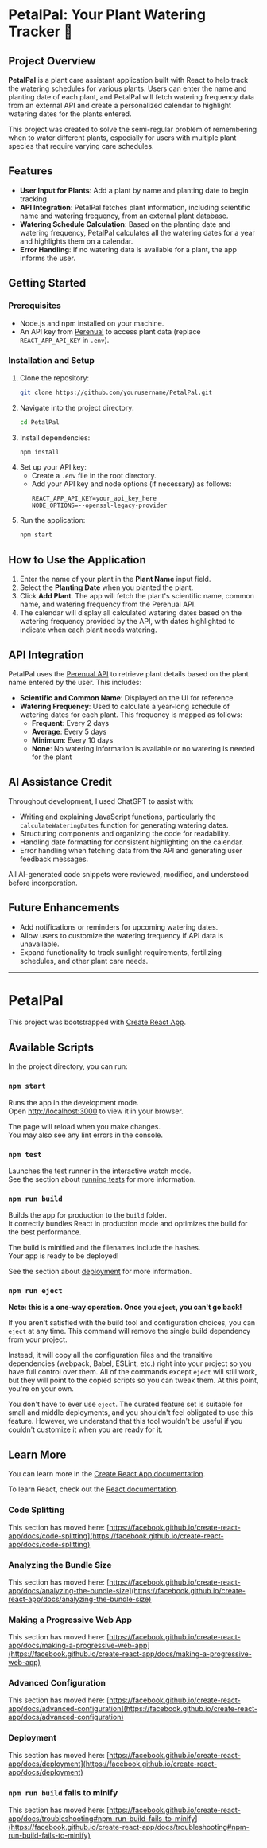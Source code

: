 # PetalPal: Your Plant Watering Tracker 🌱

## Project Overview
**PetalPal** is a plant care assistant application built with React to help track the watering schedules for various plants. Users can enter the name and planting date of each plant, and PetalPal will fetch watering frequency data from an external API and create a personalized calendar to highlight watering dates for the plants entered.

This project was created to solve the semi-regular problem of remembering when to water different plants, especially for users with multiple plant species that require varying care schedules.

## Features
- **User Input for Plants**: Add a plant by name and planting date to begin tracking.
- **API Integration**: PetalPal fetches plant information, including scientific name and watering frequency, from an external plant database.
- **Watering Schedule Calculation**: Based on the planting date and watering frequency, PetalPal calculates all the watering dates for a year and highlights them on a calendar.
- **Error Handling**: If no watering data is available for a plant, the app informs the user.

## Getting Started

### Prerequisites
- Node.js and npm installed on your machine.
- An API key from [Perenual](https://perenual.com/) to access plant data (replace `REACT_APP_API_KEY` in `.env`).

### Installation and Setup
1. Clone the repository:
   ```bash
   git clone https://github.com/yourusername/PetalPal.git
   ```
2. Navigate into the project directory:
   ```bash
   cd PetalPal
   ```
3. Install dependencies:
   ```bash
   npm install
   ```
4. Set up your API key:
   - Create a `.env` file in the root directory.
   - Add your API key and node options (if necessary) as follows:
     ```plaintext
     REACT_APP_API_KEY=your_api_key_here
     NODE_OPTIONS=--openssl-legacy-provider
     ```
5. Run the application:
   ```bash
   npm start
   ```

## How to Use the Application
1. Enter the name of your plant in the **Plant Name** input field.
2. Select the **Planting Date** when you planted the plant.
3. Click **Add Plant**. The app will fetch the plant's scientific name, common name, and watering frequency from the Perenual API.
4. The calendar will display all calculated watering dates based on the watering frequency provided by the API, with dates highlighted to indicate when each plant needs watering.

## API Integration
PetalPal uses the [Perenual API](https://perenual.com/docs/api) to retrieve plant details based on the plant name entered by the user. This includes:
- **Scientific and Common Name**: Displayed on the UI for reference.
- **Watering Frequency**: Used to calculate a year-long schedule of watering dates for each plant. This frequency is mapped as follows:
  - **Frequent**: Every 2 days
  - **Average**: Every 5 days
  - **Minimum**: Every 10 days
  - **None**: No watering information is available or no watering is needed for the plant

## AI Assistance Credit
Throughout development, I used ChatGPT to assist with:
- Writing and explaining JavaScript functions, particularly the `calculateWateringDates` function for generating watering dates.
- Structuring components and organizing the code for readability.
- Handling date formatting for consistent highlighting on the calendar.
- Error handling when fetching data from the API and generating user feedback messages.
  
All AI-generated code snippets were reviewed, modified, and understood before incorporation.

## Future Enhancements
- Add notifications or reminders for upcoming watering dates.
- Allow users to customize the watering frequency if API data is unavailable.
- Expand functionality to track sunlight requirements, fertilizing schedules, and other plant care needs.

---

# PetalPal

This project was bootstrapped with [Create React App](https://github.com/facebook/create-react-app).

## Available Scripts

In the project directory, you can run:

### `npm start`

Runs the app in the development mode.\
Open [http://localhost:3000](http://localhost:3000) to view it in your browser.

The page will reload when you make changes.\
You may also see any lint errors in the console.

### `npm test`

Launches the test runner in the interactive watch mode.\
See the section about [running tests](https://facebook.github.io/create-react-app/docs/running-tests) for more information.

### `npm run build`

Builds the app for production to the `build` folder.\
It correctly bundles React in production mode and optimizes the build for the best performance.

The build is minified and the filenames include the hashes.\
Your app is ready to be deployed!

See the section about [deployment](https://facebook.github.io/create-react-app/docs/deployment) for more information.

### `npm run eject`

**Note: this is a one-way operation. Once you `eject`, you can't go back!**

If you aren't satisfied with the build tool and configuration choices, you can `eject` at any time. This command will remove the single build dependency from your project.

Instead, it will copy all the configuration files and the transitive dependencies (webpack, Babel, ESLint, etc.) right into your project so you have full control over them. All of the commands except `eject` will still work, but they will point to the copied scripts so you can tweak them. At this point, you're on your own.

You don't have to ever use `eject`. The curated feature set is suitable for small and middle deployments, and you shouldn't feel obligated to use this feature. However, we understand that this tool wouldn't be useful if you couldn't customize it when you are ready for it.

## Learn More

You can learn more in the [Create React App documentation](https://facebook.github.io/create-react-app/docs/getting-started).

To learn React, check out the [React documentation](https://reactjs.org/).

### Code Splitting

This section has moved here: [https://facebook.github.io/create-react-app/docs/code-splitting](https://facebook.github.io/create-react-app/docs/code-splitting)

### Analyzing the Bundle Size

This section has moved here: [https://facebook.github.io/create-react-app/docs/analyzing-the-bundle-size](https://facebook.github.io/create-react-app/docs/analyzing-the-bundle-size)

### Making a Progressive Web App

This section has moved here: [https://facebook.github.io/create-react-app/docs/making-a-progressive-web-app](https://facebook.github.io/create-react-app/docs/making-a-progressive-web-app)

### Advanced Configuration

This section has moved here: [https://facebook.github.io/create-react-app/docs/advanced-configuration](https://facebook.github.io/create-react-app/docs/advanced-configuration)

### Deployment

This section has moved here: [https://facebook.github.io/create-react-app/docs/deployment](https://facebook.github.io/create-react-app/docs/deployment)

### `npm run build` fails to minify

This section has moved here: [https://facebook.github.io/create-react-app/docs/troubleshooting#npm-run-build-fails-to-minify](https://facebook.github.io/create-react-app/docs/troubleshooting#npm-run-build-fails-to-minify)
